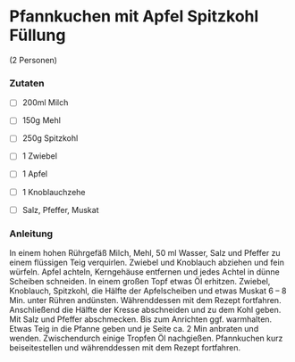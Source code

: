# Pfannkuchen mit Apfel Spitzkohl Füllung
(2 Personen)

### Zutaten

- [ ] 200ml Milch
- [ ] 150g Mehl
- [ ] 250g Spitzkohl
- [ ] 1 Zwiebel
- [ ] 1 Apfel
- [ ] 1 Knoblauchzehe
- [ ] Salz, Pfeffer, Muskat


### Anleitung
In einem hohen Rührgefäß Milch, Mehl, 50 ml Wasser, Salz und Pfeffer zu einem flüssigen Teig verquirlen.
Zwiebel und Knoblauch abziehen und fein würfeln. Apfel achteln, Kerngehäuse entfernen und jedes Achtel in dünne Scheiben schneiden.
In einem großen Topf etwas Öl erhitzen. Zwiebel, Knoblauch, Spitzkohl, die Hälfte der Apfelscheiben und etwas Muskat 6 – 8 Min. unter Rühren andünsten. 
Währenddessen mit dem Rezept fortfahren. Anschließend die Hälfte der Kresse abschneiden und zu dem Kohl geben. Mit Salz und Pfeffer abschmecken. 
Bis zum Anrichten ggf. warmhalten. Etwas Teig in die Pfanne geben und je Seite ca. 2 Min anbraten und wenden. Zwischendurch einige Tropfen Öl nachgießen. 
Pfannkuchen kurz beiseitestellen und währenddessen mit dem Rezept fortfahren.